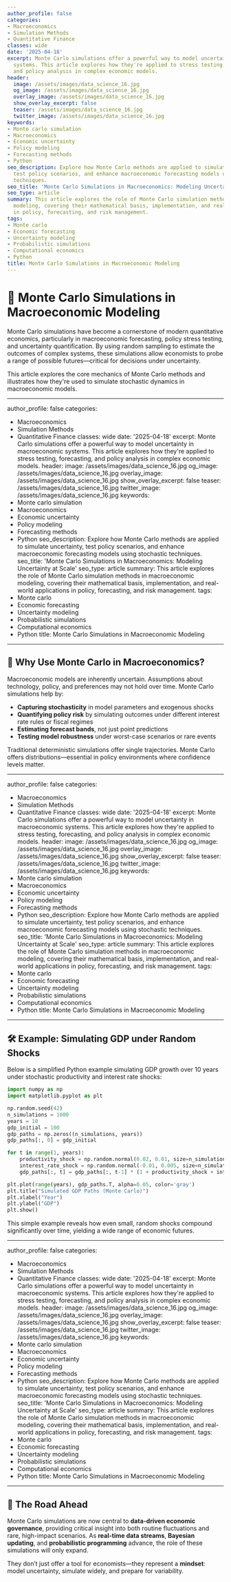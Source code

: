 ```yaml
---
author_profile: false
categories:
- Macroeconomics
- Simulation Methods
- Quantitative Finance
classes: wide
date: '2025-04-18'
excerpt: Monte Carlo simulations offer a powerful way to model uncertainty in macroeconomic
  systems. This article explores how they're applied to stress testing, forecasting,
  and policy analysis in complex economic models.
header:
  image: /assets/images/data_science_16.jpg
  og_image: /assets/images/data_science_16.jpg
  overlay_image: /assets/images/data_science_16.jpg
  show_overlay_excerpt: false
  teaser: /assets/images/data_science_16.jpg
  twitter_image: /assets/images/data_science_16.jpg
keywords:
- Monte carlo simulation
- Macroeconomics
- Economic uncertainty
- Policy modeling
- Forecasting methods
- Python
seo_description: Explore how Monte Carlo methods are applied to simulate uncertainty,
  test policy scenarios, and enhance macroeconomic forecasting models using stochastic
  techniques.
seo_title: 'Monte Carlo Simulations in Macroeconomics: Modeling Uncertainty at Scale'
seo_type: article
summary: This article explores the role of Monte Carlo simulation methods in macroeconomic
  modeling, covering their mathematical basis, implementation, and real-world applications
  in policy, forecasting, and risk management.
tags:
- Monte carlo
- Economic forecasting
- Uncertainty modeling
- Probabilistic simulations
- Computational economics
- Python
title: Monte Carlo Simulations in Macroeconomic Modeling
---
```


# 🎲 Monte Carlo Simulations in Macroeconomic Modeling

Monte Carlo simulations have become a cornerstone of modern quantitative economics, particularly in macroeconomic forecasting, policy stress testing, and uncertainty quantification. By using random sampling to estimate the outcomes of complex systems, these simulations allow economists to probe a range of possible futures—critical for decisions under uncertainty.

This article explores the core mechanics of Monte Carlo methods and illustrates how they're used to simulate stochastic dynamics in macroeconomic models.

---
author_profile: false
categories:
- Macroeconomics
- Simulation Methods
- Quantitative Finance
classes: wide
date: '2025-04-18'
excerpt: Monte Carlo simulations offer a powerful way to model uncertainty in macroeconomic
  systems. This article explores how they're applied to stress testing, forecasting,
  and policy analysis in complex economic models.
header:
  image: /assets/images/data_science_16.jpg
  og_image: /assets/images/data_science_16.jpg
  overlay_image: /assets/images/data_science_16.jpg
  show_overlay_excerpt: false
  teaser: /assets/images/data_science_16.jpg
  twitter_image: /assets/images/data_science_16.jpg
keywords:
- Monte carlo simulation
- Macroeconomics
- Economic uncertainty
- Policy modeling
- Forecasting methods
- Python
seo_description: Explore how Monte Carlo methods are applied to simulate uncertainty,
  test policy scenarios, and enhance macroeconomic forecasting models using stochastic
  techniques.
seo_title: 'Monte Carlo Simulations in Macroeconomics: Modeling Uncertainty at Scale'
seo_type: article
summary: This article explores the role of Monte Carlo simulation methods in macroeconomic
  modeling, covering their mathematical basis, implementation, and real-world applications
  in policy, forecasting, and risk management.
tags:
- Monte carlo
- Economic forecasting
- Uncertainty modeling
- Probabilistic simulations
- Computational economics
- Python
title: Monte Carlo Simulations in Macroeconomic Modeling
---

## 🧠 Why Use Monte Carlo in Macroeconomics?

Macroeconomic models are inherently uncertain. Assumptions about technology, policy, and preferences may not hold over time. Monte Carlo simulations help by:

- **Capturing stochasticity** in model parameters and exogenous shocks
- **Quantifying policy risk** by simulating outcomes under different interest rate rules or fiscal regimes
- **Estimating forecast bands**, not just point predictions
- **Testing model robustness** under worst-case scenarios or rare events

Traditional deterministic simulations offer single trajectories. Monte Carlo offers distributions—essential in policy environments where confidence levels matter.

---
author_profile: false
categories:
- Macroeconomics
- Simulation Methods
- Quantitative Finance
classes: wide
date: '2025-04-18'
excerpt: Monte Carlo simulations offer a powerful way to model uncertainty in macroeconomic
  systems. This article explores how they're applied to stress testing, forecasting,
  and policy analysis in complex economic models.
header:
  image: /assets/images/data_science_16.jpg
  og_image: /assets/images/data_science_16.jpg
  overlay_image: /assets/images/data_science_16.jpg
  show_overlay_excerpt: false
  teaser: /assets/images/data_science_16.jpg
  twitter_image: /assets/images/data_science_16.jpg
keywords:
- Monte carlo simulation
- Macroeconomics
- Economic uncertainty
- Policy modeling
- Forecasting methods
- Python
seo_description: Explore how Monte Carlo methods are applied to simulate uncertainty,
  test policy scenarios, and enhance macroeconomic forecasting models using stochastic
  techniques.
seo_title: 'Monte Carlo Simulations in Macroeconomics: Modeling Uncertainty at Scale'
seo_type: article
summary: This article explores the role of Monte Carlo simulation methods in macroeconomic
  modeling, covering their mathematical basis, implementation, and real-world applications
  in policy, forecasting, and risk management.
tags:
- Monte carlo
- Economic forecasting
- Uncertainty modeling
- Probabilistic simulations
- Computational economics
- Python
title: Monte Carlo Simulations in Macroeconomic Modeling
---

## 🛠️ Example: Simulating GDP under Random Shocks

Below is a simplified Python example simulating GDP growth over 10 years under stochastic productivity and interest rate shocks:

```python
import numpy as np
import matplotlib.pyplot as plt

np.random.seed(42)
n_simulations = 1000
years = 10
gdp_initial = 100
gdp_paths = np.zeros((n_simulations, years))
gdp_paths[:, 0] = gdp_initial

for t in range(1, years):
    productivity_shock = np.random.normal(0.02, 0.01, size=n_simulations)
    interest_rate_shock = np.random.normal(-0.01, 0.005, size=n_simulations)
    gdp_paths[:, t] = gdp_paths[:, t-1] * (1 + productivity_shock + interest_rate_shock)

plt.plot(range(years), gdp_paths.T, alpha=0.05, color='gray')
plt.title("Simulated GDP Paths (Monte Carlo)")
plt.xlabel("Year")
plt.ylabel("GDP")
plt.show()
```

This simple example reveals how even small, random shocks compound significantly over time, yielding a wide range of economic futures.

---
author_profile: false
categories:
- Macroeconomics
- Simulation Methods
- Quantitative Finance
classes: wide
date: '2025-04-18'
excerpt: Monte Carlo simulations offer a powerful way to model uncertainty in macroeconomic
  systems. This article explores how they're applied to stress testing, forecasting,
  and policy analysis in complex economic models.
header:
  image: /assets/images/data_science_16.jpg
  og_image: /assets/images/data_science_16.jpg
  overlay_image: /assets/images/data_science_16.jpg
  show_overlay_excerpt: false
  teaser: /assets/images/data_science_16.jpg
  twitter_image: /assets/images/data_science_16.jpg
keywords:
- Monte carlo simulation
- Macroeconomics
- Economic uncertainty
- Policy modeling
- Forecasting methods
- Python
seo_description: Explore how Monte Carlo methods are applied to simulate uncertainty,
  test policy scenarios, and enhance macroeconomic forecasting models using stochastic
  techniques.
seo_title: 'Monte Carlo Simulations in Macroeconomics: Modeling Uncertainty at Scale'
seo_type: article
summary: This article explores the role of Monte Carlo simulation methods in macroeconomic
  modeling, covering their mathematical basis, implementation, and real-world applications
  in policy, forecasting, and risk management.
tags:
- Monte carlo
- Economic forecasting
- Uncertainty modeling
- Probabilistic simulations
- Computational economics
- Python
title: Monte Carlo Simulations in Macroeconomic Modeling
---

## 🚀 The Road Ahead

Monte Carlo simulations are now central to **data-driven economic governance**, providing critical insight into both routine fluctuations and rare, high-impact scenarios. As **real-time data streams**, **Bayesian updating**, and **probabilistic programming** advance, the role of these simulations will only expand.

They don’t just offer a tool for economists—they represent a **mindset**: model uncertainty, simulate widely, and prepare for variability.
